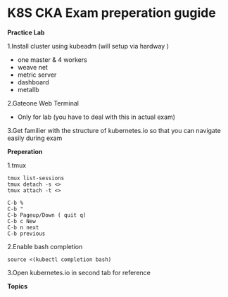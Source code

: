 # K8S CKA Exam preperation gugide


**Practice Lab**

1.Install cluster using kubeadm (will setup via hardway )
 - one master & 4 workers
 - weave net
 - metric server
 - dashboard
 - metallb

2.Gateone Web Terminal 
 - Only for lab (you have to deal with this in actual exam)

3.Get familier with the structure of kubernetes.io so that you can navigate easily during exam

**Preperation**

1.tmux

```
tmux list-sessions
tmux detach -s <>
tmux attach -t <>

C-b %
C-b "
C-b Pageup/Down ( quit q)
C-b c New
C-b n next
C-b previous 
```

2.Enable bash completion 
```
source <(kubectl completion bash)
```
3.Open kubernetes.io in second tab for reference


**Topics**

